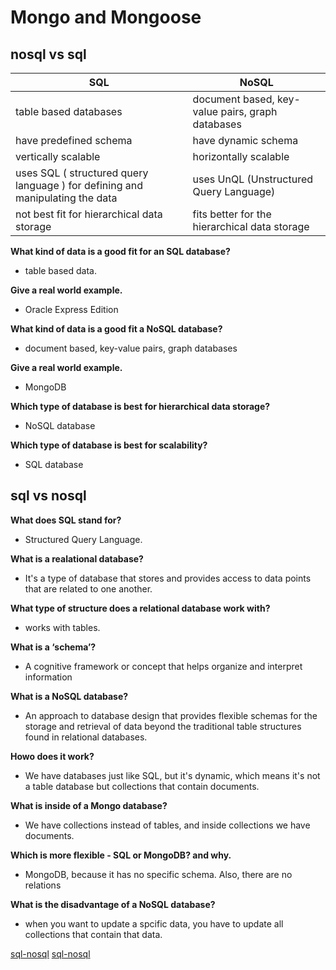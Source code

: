 # Mongo and Mongoose

## nosql vs sql

| **SQL** | **NoSQL** |
|-----|-----|
| table based databases | document based, key-value pairs, graph databases|
| have predefined schema | have dynamic schema |
| vertically scalable | horizontally scalable |
| uses SQL ( structured query language ) for defining and manipulating the data | uses UnQL (Unstructured Query Language) |
| not best fit for hierarchical data storage | fits better for the hierarchical data storage |

**What kind of data is a good fit for an SQL database?**

- table based data.

**Give a real world example.**

- Oracle Express Edition

**What kind of data is a good fit a NoSQL database?**

- document based, key-value pairs, graph databases 

**Give a real world example.**

- MongoDB

**Which type of database is best for hierarchical data storage?**

- NoSQL database

**Which type of database is best for scalability?**

- SQL database


## sql vs nosql 


**What does SQL stand for?**

- Structured Query Language.

**What is a realational database?**

- It's a type of database that stores and provides access to data points that are related to one another.

**What type of structure does a relational database work with?**

- works with tables.

**What is a ‘schema’?**

- A cognitive framework or concept that helps organize and interpret information 

**What is a NoSQL database?**

- An approach to database design that provides flexible schemas for the storage and retrieval of data beyond the traditional table structures found in relational databases. 

**Howo does it work?**

- We have databases just like SQL, but it's dynamic, which means it's not a table database but collections that contain documents.

**What is inside of a Mongo database?**

- We have collections instead of tables, and inside collections we have documents.

**Which is more flexible - SQL or MongoDB? and why.**

- MongoDB, because it has no specific schema. Also, there are no relations

**What is the disadvantage of a NoSQL database?**

- when you want to update a spcific data, you have to update all collections that contain that data.

[sql-nosql](https://www.thegeekstuff.com/2014/01/sql-vs-nosql-db/?utm_source=tuicool)
[sql-nosql](https://www.youtube.com/watch?v=ZS_kXvOeQ5Y)